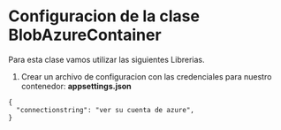 # Configuracion de la clase BlobAzureContainer
Para esta clase vamos utilizar las siguientes Librerias. 

1. Crear un archivo de configuracion con las credenciales para nuestro contenedor: **appsettings.json**

```b
{
  "connectionstring": "ver su cuenta de azure",  
}
```